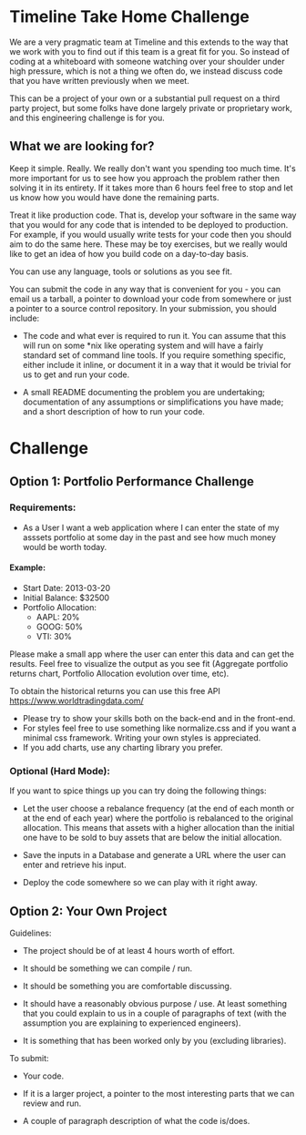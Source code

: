 # Timeline Take Home Challenge

We are a very pragmatic team at Timeline and this extends to the way that we work with you to find out if this team is a great fit for you. So instead of coding at a whiteboard with someone watching over your shoulder under high pressure, which is not a thing we often do, we instead discuss code that you have written previously when we meet.

This can be a project of your own or a substantial pull request on a third party project, but some folks have done largely private or proprietary work, and this engineering challenge is for you.

## What we are looking for?

Keep it simple. Really. We really don't want you spending too much time. It's more important for us to see how you approach the problem rather then solving it in its entirety. If it takes more than 6 hours feel free to stop and let us know how you would have done the remaining parts.

Treat it like production code. That is, develop your software in the same way that you would for any code that is intended to be deployed to production. For example, if you would usually write tests for your code then you should aim to do the same here. These may be toy exercises, but we really would like to get an idea of how you build code on a day-to-day basis.

You can use any language, tools or solutions as you see fit. 

You can submit the code in any way that is convenient for you - you can email us a tarball, a pointer to download your code from somewhere or just a pointer to a source control repository. In your submission, you should include:

- The code and what ever is required to run it. You can assume that this will run on some *nix like operating system and will have a fairly standard set of command line tools. If you require something specific, either include it inline, or document it in a way that it would be trivial for us to get and run your code.

- A small README documenting the problem you are undertaking; documentation of any assumptions or simplifications you have made; and a short description of how to run your code.

# Challenge

## Option 1: Portfolio Performance Challenge

### Requirements:

- As a User I want a web application where I can enter the state of my asssets portfolio at some day in the past and see how much money would be worth today.

#### Example: 
- Start Date: 2013-03-20
- Initial Balance: $32500
- Portfolio Allocation:
  - AAPL: 20%
  - GOOG: 50%
  - VTI: 30%
  
Please make a small app where the user can enter this data and can get the results. Feel free to visualize the output as you see fit (Aggregate portfolio returns chart, Portfolio Allocation evolution over time, etc). 

To obtain the historical returns you can use this free API https://www.worldtradingdata.com/

- Please try to show your skills both on the back-end and in the front-end.
- For styles feel free to use something like normalize.css and if you want a minimal css framework. Writing your own styles is appreciated.
- If you add charts, use any charting library you prefer.

### Optional (Hard Mode): 

If you want to spice things up you can try doing the following things:

- Let the user choose a rebalance frequency (at the end of each month or at the end of each year) where the portfolio is rebalanced to the original allocation. This means that assets with a higher allocation than the initial one have to be sold to buy assets that are below the initial allocation.

- Save the inputs in a Database and generate a URL where the user can enter and retrieve his input.

- Deploy the code somewhere so we can play with it right away.


## Option 2: Your Own Project

Guidelines:

- The project should be of at least 4 hours worth of effort.

- It should be something we can compile / run.

- It should be something you are comfortable discussing.

- It should have a reasonably obvious purpose / use. At least something that you could explain to us in a couple of paragraphs of text (with the assumption you are explaining to experienced engineers).

- It is something that has been worked only by you (excluding libraries). 

To submit:

- Your code.

- If it is a larger project, a pointer to the most interesting parts that we can review and run.

- A couple of paragraph description of what the code is/does.


